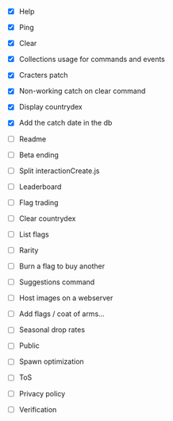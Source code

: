 - [x] Help
- [x] Ping
- [x] Clear
- [x] Collections usage for commands and events
- [x] Cracters patch
- [x] Non-working catch on clear command 
- [X] Display countrydex
- [X] Add the catch date in the db

- [ ] Readme
- [ ] Beta ending
- [ ] Split interactionCreate.js
- [ ] Leaderboard
- [ ] Flag trading
- [ ] Clear countrydex
- [ ] List flags
- [ ] Rarity
- [ ] Burn a flag to buy another
- [ ] Suggestions command
- [ ] Host images on a webserver
- [ ] Add flags / coat of arms...
- [ ] Seasonal drop rates
- [ ] Public
- [ ] Spawn optimization
- [ ] ToS
- [ ] Privacy policy
- [ ] Verification